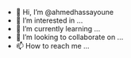 - 👋 Hi, I’m @ahmedhassayoune
- 👀 I’m interested in ...
- 🌱 I’m currently learning ...
- 💞️ I’m looking to collaborate on ...
- 📫 How to reach me ...

<!---
ahmedhassayoune/ahmedhassayoune is a ✨ special ✨ repository because its `README.md` (this file) appears on your GitHub profile.
You can click the Preview link to take a look at your changes.
--->

